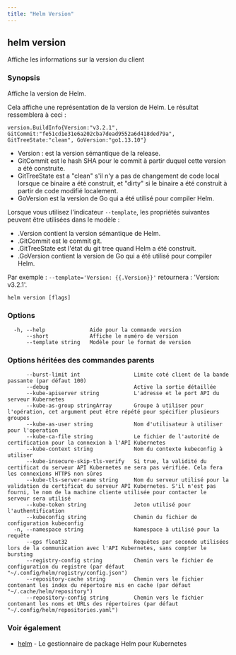 ```yaml
---
title: "Helm Version"
---
```


## helm version

Affiche les informations sur la version du client

### Synopsis

Affiche la version de Helm.

Cela affiche une représentation de la version de Helm.
Le résultat ressemblera à ceci :

`version.BuildInfo{Version:"v3.2.1", GitCommit:"fe51cd1e31e6a202cba7dead9552a6d418ded79a", GitTreeState:"clean", GoVersion:"go1.13.10"}`

- Version : est la version sémantique de la release.
- GitCommit est le hash SHA pour le commit à partir duquel cette version a été construite.
- GitTreeState est a "clean" s'il n'y a pas de changement de code local lorsque ce binaire a été construit, et "dirty" si le binaire a été construit à partir de code modifié localement.
- GoVersion est la version de Go qui a été utilisé pour compiler Helm.

Lorsque vous utilisez l'indicateur `--template`, les propriétés suivantes peuvent être utilisées dans le modèle :

- .Version contient la version sémantique de Helm.
- .GitCommit est le commit git.
- .GitTreeState est l'état du git tree quand Helm a été construit.
- .GoVersion contient la version de Go qui a été utilisé pour compiler Helm.

Par exemple : `--template='Version: {{.Version}}'` retournera : 'Version: v3.2.1'.


```
helm version [flags]
```

### Options

```
  -h, --help              Aide pour la commande version
      --short             Affiche le numéro de version
      --template string   Modèle pour le format de version
```

### Options héritées des commandes parents

```
      --burst-limit int                 Limite coté client de la bande passante (par défaut 100)
      --debug                           Active la sortie détaillée
      --kube-apiserver string           L'adresse et le port API du serveur Kubernetes
      --kube-as-group stringArray       Groupe à utiliser pour l'opération, cet argument peut être répété pour spécifier plusieurs groupes
      --kube-as-user string             Nom d'utilisateur à utiliser pour l'operation
      --kube-ca-file string             Le fichier de l'autorité de certification pour la connexion à l'API Kubernetes
      --kube-context string             Nom du contexte kubeconfig à utiliser
      --kube-insecure-skip-tls-verify   Si true, la validité du certificat du serveur API Kubernetes ne sera pas vérifiée. Cela fera les connexions HTTPS non sûres
      --kube-tls-server-name string     Nom du serveur utilisé pour la validation du certificat du serveur API Kubernetes. S'il n'est pas fourni, le nom de la machine cliente utilisée pour contacter le serveur sera utilisé
      --kube-token string               Jeton utilisé pour l'authentification
      --kubeconfig string               Chemin du fichier de configuration kubeconfig
  -n, --namespace string                Namespace à utilisé pour la requête
	  --qps float32                     Requêtes par seconde utilisées lors de la communication avec l'API Kubernetes, sans compter le bursting
      --registry-config string          Chemin vers le fichier de configuration du registre (par défaut "~/.config/helm/registry/config.json")
      --repository-cache string         Chemin vers le fichier contenant les index du répertoire mis en cache (par défaut "~/.cache/helm/repository")
      --repository-config string        Chemin vers le fichier contenant les noms et URLs des répertoires (par défaut "~/.config/helm/repositories.yaml")
```

### Voir également

* [helm](helm.md) - Le gestionnaire de package Helm pour Kubernetes

